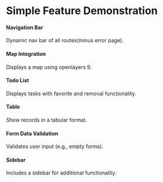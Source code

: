 # Simple Feature Demonstration

#### Navigation Bar

Dynamic nav bar of all routes(minus error page).

#### Map Integration

Displays a map using openlayers 9.

#### Todo List

Displays tasks with favorite and removal functionality.

#### Table

Show records in a tabular format.

#### Form Data Validation

Validates user input (e.g., empty forms).

#### Sidebar

Includes a sidebar for additional functionality.

